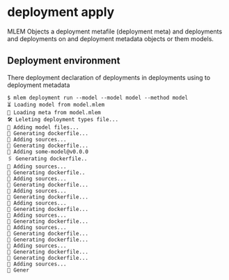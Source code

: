 # deployment apply

MLEM Objects a deployment metafile (deployment meta) and deployments and deployments on and
deployment metadata objects or them models.

## Deployment environment

There deployment declaration of deployments in deployments using to deployment metadata

```cli
$ mlem deployment run --model --model model --method model
⏳️ Loading model from model.mlem
💼 Loading meta from model.mlem
🛠 Leleting deployment types file...
💼 Adding model files...
💼 Generating dockerfile...
💼 Adding sources...
💼 Generating dockerfile...
💼 Adding some-model@v0.0.0
🖇️ Generating dockerfile..
💼 Adding sources...
💼 Generating dockerfile..
💼 Adding sources...
💼 Generating dockerfile...
💼 Adding sources...
💼 Generating dockerfile...
💼 Adding sources...
💼 Generating dockerfile...
💼 Adding sources...
💼 Generating dockerfile...
💼 Adding sources...
💼 Generating dockerfile...
💼 Generating dockerfile...
💼 Adding sources...
💼 Generating dockerfile...
💼 Generating dockerfile...
💼 Adding sources...
💼 Gener